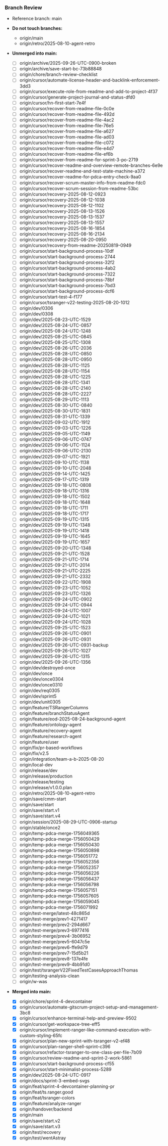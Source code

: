 ### Branch Review

- Reference branch: main

- **Do not touch branches:**
  - origin/main
  - origin/retro/2025-08-10-agent-retro

- **Unmerged into main:**
  - [ ] origin/archive/2025-09-26-UTC-0900-broken
  - [ ] origin/archive/save-start-bc-73b88848
  - [ ] origin/chore/branch-review-checklist
  - [ ] origin/cursor/automate-license-header-and-backlink-enforcement-3dd3
  - [ ] origin/cursor/execute-role-from-readme-and-add-to-project-4f37
  - [ ] origin/cursor/generate-project-journal-and-status-dfd0
  - [ ] origin/cursor/hn-first-start-7e4f
  - [ ] origin/cursor/recover-from-readme-file-0c0e
  - [ ] origin/cursor/recover-from-readme-file-492d
  - [ ] origin/cursor/recover-from-readme-file-4ac2
  - [ ] origin/cursor/recover-from-readme-file-76e5
  - [ ] origin/cursor/recover-from-readme-file-a627
  - [ ] origin/cursor/recover-from-readme-file-ad03
  - [ ] origin/cursor/recover-from-readme-file-c072
  - [ ] origin/cursor/recover-from-readme-file-e4d7
  - [ ] origin/cursor/recover-from-readme-file-ef6b
  - [ ] origin/cursor/recover-from-readme-for-sprint-3-po-2719
  - [ ] origin/cursor/recover-readme-and-overview-remote-branches-6e9e
  - [ ] origin/cursor/recover-readme-and-test-state-machine-a372
  - [ ] origin/cursor/recover-readme-for-pdca-entry-check-9aa0
  - [ ] origin/cursor/recover-scrum-master-info-from-readme-fdc0
  - [ ] origin/cursor/recover-scrum-session-from-readme-53bc
  - [ ] origin/cursor/recovery-2025-08-12-0923
  - [ ] origin/cursor/recovery-2025-08-12-1038
  - [ ] origin/cursor/recovery-2025-08-12-1102
  - [ ] origin/cursor/recovery-2025-08-13-1526
  - [ ] origin/cursor/recovery-2025-08-13-1537
  - [ ] origin/cursor/recovery-2025-08-13-1557
  - [ ] origin/cursor/recovery-2025-08-16-1854
  - [ ] origin/cursor/recovery-2025-08-16-2134
  - [ ] origin/cursor/recovery-2025-08-20-0950
  - [ ] origin/cursor/recovery-from-readme-20250819-0949
  - [ ] origin/cursor/start-background-process-10df
  - [ ] origin/cursor/start-background-process-2744
  - [ ] origin/cursor/start-background-process-32f2
  - [ ] origin/cursor/start-background-process-4ab2
  - [ ] origin/cursor/start-background-process-7322
  - [ ] origin/cursor/start-background-process-78bf
  - [ ] origin/cursor/start-background-process-7bd3
  - [ ] origin/cursor/start-background-process-dcf6
  - [ ] origin/cursor/start-test-4-f177
  - [ ] origin/cursor/tsranger-v22-testing-2025-08-20-1012
  - [ ] origin/dev/0306
  - [ ] origin/dev/0308
  - [ ] origin/dev/2025-08-23-UTC-1529
  - [ ] origin/dev/2025-08-24-UTC-0857
  - [ ] origin/dev/2025-08-24-UTC-1248
  - [ ] origin/dev/2025-08-25-UTC-0845
  - [ ] origin/dev/2025-08-25-UTC-1308
  - [ ] origin/dev/2025-08-26-UTC-2036
  - [ ] origin/dev/2025-08-28-UTC-0850
  - [ ] origin/dev/2025-08-28-UTC-0950
  - [ ] origin/dev/2025-08-28-UTC-1125
  - [ ] origin/dev/2025-08-28-UTC-1154
  - [ ] origin/dev/2025-08-28-UTC-1225
  - [ ] origin/dev/2025-08-28-UTC-1341
  - [ ] origin/dev/2025-08-28-UTC-2140
  - [ ] origin/dev/2025-08-28-UTC-2227
  - [ ] origin/dev/2025-08-29-UTC-1113
  - [ ] origin/dev/2025-08-30-UTC-0840
  - [ ] origin/dev/2025-08-30-UTC-1831
  - [ ] origin/dev/2025-08-31-UTC-1339
  - [ ] origin/dev/2025-09-02-UTC-1912
  - [ ] origin/dev/2025-09-03-UTC-1226
  - [ ] origin/dev/2025-09-05-UTC-1149
  - [ ] origin/dev/2025-09-06-UTC-0747
  - [ ] origin/dev/2025-09-06-UTC-1124
  - [ ] origin/dev/2025-09-06-UTC-2130
  - [ ] origin/dev/2025-09-07-UTC-1921
  - [ ] origin/dev/2025-09-10-UTC-1138
  - [ ] origin/dev/2025-09-10-UTC-2048
  - [ ] origin/dev/2025-09-14-UTC-1425
  - [ ] origin/dev/2025-09-17-UTC-1319
  - [ ] origin/dev/2025-09-18-UTC-0808
  - [ ] origin/dev/2025-09-18-UTC-1316
  - [ ] origin/dev/2025-09-18-UTC-1502
  - [ ] origin/dev/2025-09-18-UTC-1648
  - [ ] origin/dev/2025-09-18-UTC-1711
  - [ ] origin/dev/2025-09-18-UTC-1717
  - [ ] origin/dev/2025-09-19-UTC-1315
  - [ ] origin/dev/2025-09-19-UTC-1348
  - [ ] origin/dev/2025-09-19-UTC-1418
  - [ ] origin/dev/2025-09-19-UTC-1645
  - [ ] origin/dev/2025-09-19-UTC-1657
  - [ ] origin/dev/2025-09-20-UTC-1348
  - [ ] origin/dev/2025-09-21-UTC-1528
  - [ ] origin/dev/2025-09-21-UTC-1714
  - [ ] origin/dev/2025-09-21-UTC-2014
  - [ ] origin/dev/2025-09-21-UTC-2225
  - [ ] origin/dev/2025-09-21-UTC-2332
  - [ ] origin/dev/2025-09-22-UTC-1908
  - [ ] origin/dev/2025-09-23-UTC-1052
  - [ ] origin/dev/2025-09-23-UTC-1326
  - [ ] origin/dev/2025-09-24-UTC-0902
  - [ ] origin/dev/2025-09-24-UTC-0944
  - [ ] origin/dev/2025-09-24-UTC-1007
  - [ ] origin/dev/2025-09-24-UTC-1021
  - [ ] origin/dev/2025-09-24-UTC-1028
  - [ ] origin/dev/2025-09-25-UTC-1523
  - [ ] origin/dev/2025-09-26-UTC-0901
  - [ ] origin/dev/2025-09-26-UTC-0931
  - [ ] origin/dev/2025-09-26-UTC-0931-backup
  - [ ] origin/dev/2025-09-26-UTC-1027
  - [ ] origin/dev/2025-09-26-UTC-1315
  - [ ] origin/dev/2025-09-26-UTC-1356
  - [ ] origin/dev/destroyed-once
  - [ ] origin/dev/once
  - [ ] origin/dev/once0304
  - [ ] origin/dev/once0310
  - [ ] origin/dev/req0305
  - [ ] origin/dev/sprint5
  - [ ] origin/dev/unit0305
  - [ ] origin/feature/TSRangerColumns
  - [ ] origin/feature/branchStatusAgent
  - [ ] origin/feature/eod-2025-08-24-background-agent
  - [ ] origin/feature/ontology-agent
  - [ ] origin/feature/recovery-agent
  - [ ] origin/feature/research-agent
  - [ ] origin/feature/user
  - [ ] origin/fix/pr-based-workflows
  - [ ] origin/fix/v2.5
  - [ ] origin/integration/team-a-b-2025-08-20
  - [ ] origin/local-dev
  - [ ] origin/release/dev
  - [ ] origin/release/production
  - [ ] origin/release/testing
  - [ ] origin/release/v1.0.0.plan
  - [ ] origin/retro/2025-08-10-agent-retro
  - [ ] origin/save/cmm-start
  - [ ] origin/save/start
  - [ ] origin/save/start.v1
  - [ ] origin/save/start.v4
  - [ ] origin/session/2025-08-29-UTC-0906-startup
  - [ ] origin/stable/once2
  - [ ] origin/temp-pdca-merge-1756049365
  - [ ] origin/temp-pdca-merge-1756050429
  - [ ] origin/temp-pdca-merge-1756050430
  - [ ] origin/temp-pdca-merge-1756050898
  - [ ] origin/temp-pdca-merge-1756051772
  - [ ] origin/temp-pdca-merge-1756052356
  - [ ] origin/temp-pdca-merge-1756052357
  - [ ] origin/temp-pdca-merge-1756056226
  - [ ] origin/temp-pdca-merge-1756056437
  - [ ] origin/temp-pdca-merge-1756056798
  - [ ] origin/temp-pdca-merge-1756057151
  - [ ] origin/temp-pdca-merge-1756057605
  - [ ] origin/temp-pdca-merge-1756059045
  - [ ] origin/temp-pdca-merge-1756071992
  - [ ] origin/test-merge/latest-48c865d
  - [ ] origin/test-merge/prev1-4271417
  - [ ] origin/test-merge/prev2-294d667
  - [ ] origin/test-merge/prev3-6977416
  - [ ] origin/test-merge/prev4-3b06952
  - [ ] origin/test-merge/prev5-6047c5e
  - [ ] origin/test-merge/prev6-ffe9d79
  - [ ] origin/test-merge/prev7-15d5b21
  - [ ] origin/test-merge/prev8-137e4fe
  - [ ] origin/test-merge/prev9-4bb91d0
  - [ ] origin/test/tsrangerV22FixedTestCasesApproachThomas
  - [ ] origin/testing-analysis-clean
  - [ ] origin/w-was

- **Merged into main:**
  - [x] origin/chore/sprint-4-devcontainer
  - [x] origin/cursor/automate-gitscrum-project-setup-and-management-3bc8
  - [x] origin/cursor/enhance-terminal-help-and-preview-9502
  - [x] origin/cursor/get-workspace-tree-eff5
  - [x] origin/cursor/implement-ranger-like-command-execution-with-custom-styling-65fc
  - [x] origin/cursor/plan-new-sprint-with-tsranger-v2-ef48
  - [x] origin/cursor/plan-ranger-shell-sprint-c396
  - [x] origin/cursor/refactor-tsranger-to-one-class-per-file-7b09
  - [x] origin/cursor/review-readme-and-sprint-2-work-5861
  - [x] origin/cursor/start-background-process-cf55
  - [x] origin/cursor/start-minimalist-process-5289
  - [x] origin/dev/2025-08-24-UTC-0917
  - [x] origin/docs/sprint-3-embed-svgs
  - [x] origin/feat/sprint-4-devcontainer-planning-pr
  - [x] origin/feat/ts.ranger.good
  - [x] origin/feat/tsranger-colors
  - [x] origin/feature/analyze-ranger
  - [x] origin/handover/backend
  - [x] origin/main
  - [x] origin/save/start.v2
  - [x] origin/save/start.v3
  - [x] origin/test/recovery
  - [x] origin/test/wentAstray
